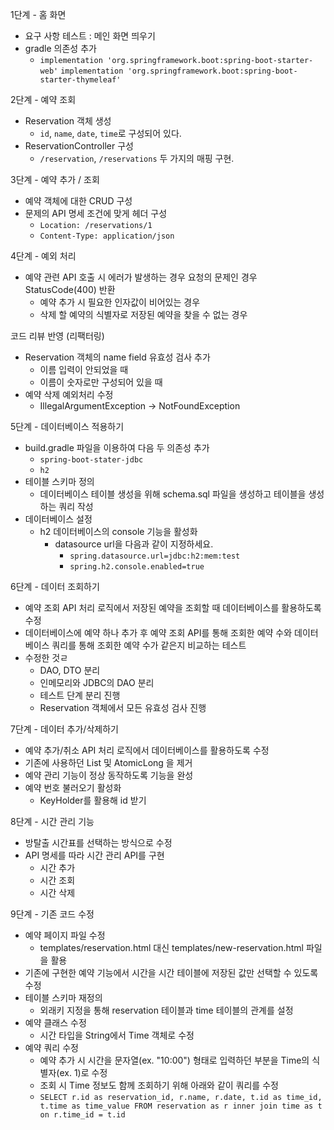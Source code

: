 1단계 - 홈 화면
- 요구 사항 테스트 : 메인 화면 띄우기
- gradle 의존성 추가
  - `implementation 'org.springframework.boot:spring-boot-starter-web'`
    `implementation 'org.springframework.boot:spring-boot-starter-thymeleaf'`

2단계 - 예약 조회
- Reservation 객체 생성
  - `id`, `name`, `date`, `time`로 구성되어 있다.
- ReservationController 구성
  - `/reservation`, `/reservations` 두 가지의 매핑 구현.

3단계 - 예약 추가 / 조회
- 예약 객체에 대한 CRUD 구성
- 문제의 API 명세 조건에 맞게 헤더 구성
  - `Location: /reservations/1`
  - `Content-Type: application/json`

4단계 - 예외 처리
- 예약 관련 API 호출 시 에러가 발생하는 경우 요청의 문제인 경우 StatusCode(400) 반환
  - 예약 추가 시 필요한 인자값이 비어있는 경우
  - 삭제 할 예약의 식별자로 저장된 예약을 찾을 수 없는 경우

코드 리뷰 반영 (리팩터링)
- Reservation 객체의 name field 유효성 검사 추가
  - 이름 입력이 안되었을 때
  - 이름이 숫자로만 구성되어 있을 때
- 예약 삭제 예외처리 수정
  - IllegalArgumentException -> NotFoundException

  
5단계 - 데이터베이스 적용하기 
- build.gradle 파일을 이용하여 다음 두 의존성 추가 
  - `spring-boot-stater-jdbc` 
  - `h2` 
- 테이블 스키마 정의 
  - 데이터베이스 테이블 생성을 위해 schema.sql 파일을 생성하고 테이블을 생성하는 쿼리 작성 
- 데이터베이스 설정
  - h2 데이터베이스의 console 기능을 활성화 
    - datasource url을 다음과 같이 지정하세요. 
      - `spring.datasource.url=jdbc:h2:mem:test`
      - `spring.h2.console.enabled=true`

6단계 - 데이터 조회하기
- 예약 조회 API 처리 로직에서 저장된 예약을 조회할 때 데이터베이스를 활용하도록 수정
- 데이터베이스에 예약 하나 추가 후 예약 조회 API를 통해 조회한 예약 수와 데이터베이스 쿼리를 통해 조회한 예약 수가 같은지 비교하는 테스트
- 수정한 것ㄹ
  - DAO, DTO 분리
  - 인메모리와 JDBC의 DAO 분리
  - 테스트 단계 분리 진행
  - Reservation 객체에서 모든 유효성 검사 진행

7단계 - 데이터 추가/삭제하기
- 예약 추가/취소 API 처리 로직에서 데이터베이스를 활용하도록 수정
- 기존에 사용하던 List 및 AtomicLong 을 제거
- 예약 관리 기능이 정상 동작하도록 기능을 완성
- 예약 번호 불러오기 활성화
  - KeyHolder를 활용해 id 받기

8단계 - 시간 관리 기능
- 방탈출 시간표를 선택하는 방식으로 수정 
- API 명세를 따라 시간 관리 API를 구현
  - 시간 추가
  - 시간 조회
  - 시간 삭제

9단계 - 기존 코드 수정
- 예약 페이지 파일 수정
  - templates/reservation.html 대신 templates/new-reservation.html 파일을 활용
- 기존에 구현한 예약 기능에서 시간을 시간 테이블에 저장된 값만 선택할 수 있도록 수정
- 테이블 스키마 재정의 
  - 외래키 지정을 통해 reservation 테이블과 time 테이블의 관계를 설정
- 예약 클래스 수정 
  - 시간 타입을 String에서 Time 객체로 수정
- 예약 쿼리 수정 
  - 예약 추가 시 시간을 문자열(ex. "10:00") 형태로 입력하던 부분을 Time의 식별자(ex. 1)로 수정
  - 조회 시 Time 정보도 함께 조회하기 위해 아래와 같이 쿼리를 수정
  - `SELECT
    r.id as reservation_id,
    r.name,
    r.date,
    t.id as time_id,
    t.time as time_value
    FROM reservation as r inner join time as t on r.time_id = t.id`
